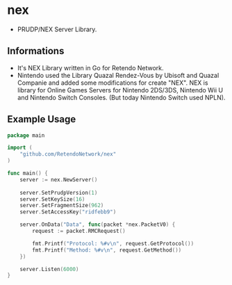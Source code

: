 # nex
- PRUDP/NEX Server Library.

## Informations
- It's NEX Library written in Go for Retendo Network.
- Nintendo used the Library Quazal Rendez-Vous by Ubisoft and Quazal Companie and added some modifications for create "NEX". NEX is library for Online Games Servers for Nintendo 2DS/3DS, Nintendo Wii U and Nintendo Switch Consoles. (But today Nintendo Switch used NPLN).

## Example Usage
```Go
package main

import (
	"github.com/RetendoNetwork/nex"
)

func main() {
	server := nex.NewServer()
	
	server.SetPrudpVersion(1)
	server.SetKeySize(16)
	server.SetFragmentSize(962)
	server.SetAccessKey("ridfebb9")

	server.OnData("Data", func(packet *nex.PacketV0) {
		request := packet.RMCRequest()

		fmt.Printf("Protocol: %#v\n", request.GetProtocol())
		fmt.Printf("Method: %#v\n", request.GetMethod())
	})

	server.Listen(6000)
}
```